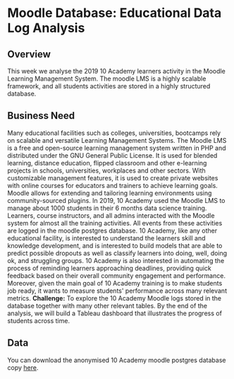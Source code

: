 # Moodle Database: Educational Data Log Analysis
## Overview
This week we analyse the 2019 10 Academy learners activity in the Moodle Learning Management System. The moodle LMS is a highly scalable framework, and all students activities are stored in a highly structured database.  
## Business Need
Many educational facilities such as colleges, universities, bootcamps rely on scalable and versatile Learning Management Systems. 
The Moodle LMS  is a free and open-source learning management system written in PHP and distributed under the GNU General Public License. It is used for blended learning, distance education, flipped classroom and other e-learning projects in schools, universities, workplaces and other sectors. With customizable management features, it is used to create private websites with online courses for educators and trainers to achieve learning goals. Moodle allows for extending and tailoring learning environments using community-sourced plugins.
In 2019, 10 Academy used the Moodle LMS to manage about 1000 students in their 6 months data science training. Learners, course instructors, and all admins interacted with the Moodle system for almost all the training activities. All events from these activities are logged in the moodle postgres database. 
10 Academy, like any other educational facility, is interested to understand the learners skill and knowledge development, and is interested to build models that are able to predict possible dropouts as well as classify learners into doing, well, doing ok, and struggling groups. 10 Academy is also interested in automating the process of reminding learners approaching deadlines, providing quick feedback based on their overall community engagement and performance. Moreover, given the main goal of 10 Academy training is to make students job ready, it wants to measure students' performance across many relevant metrics. 
**Challenge:** To explore the 10 Academy Moodle logs stored in the database together with many other relevant tables. By the end of the analysis, we will build a Tableau dashboard that illustrates the progress of students across time.
## Data
You can download the anonymised 10 Academy moodle postgres database copy [here](https://drive.google.com/file/d/1JQT4wDgH1qJQ_ghrn9tt6nU3XckihlUc/view?usp=sharing).